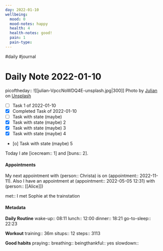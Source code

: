 ```yaml
---
day: 2022-01-10
wellbeing:
  mood: 0
  mood-notes: happy
  health: 4
  health-notes: good!
  pain: 1
  pain-type: 
---
```

#daily #journal

# Daily Note 2022-01-10

picoftheday:: ![[julian-VpccNoWDQ4E-unsplash.jpg|300]]
Photo by <a href="https://unsplash.com/@julian21?utm_source=unsplash&utm_medium=referral&utm_content=creditCopyText">Julian</a> on <a href="https://unsplash.com/?utm_source=unsplash&utm_medium=referral&utm_content=creditCopyText">Unsplash</a>
  
- [ ] Task 1 of 2022-01-10
- [x] Completed Task of 2022-01-10
- [ ] Task with state (maybe)
- [x] Task with state (maybe) 2
- [x] Task with state (maybe) 3
- [x] Task with state (maybe) 4
- [o] Task with state (maybe) 5

Today I ate [icecream:: 1] and [buns:: 2].

#### Appointments
My next appointment with (person:: Christa) is on (appointment:: 2022-11-11).
Also I have an appointment at (appointment:: 2022-05-05 12:31) with (person:: [[Alice]])

met:: I met Sophie at the trainstation

#### Metadata

**Daily Routine**
wake-up:: 08:11
lunch:: 12:00
dinner:: 18:21
go-to-sleep:: 22:23

**Workout**
training:: 36m
situps:: 12
steps:: 3113

**Good habits**
praying:: 
breathing:: 
beingthankful:: yes
slowdown:: 
